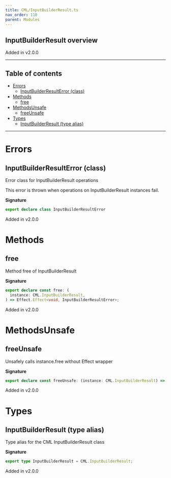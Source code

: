 ```yaml
---
title: CML/InputBuilderResult.ts
nav_order: 110
parent: Modules
---
```


## InputBuilderResult overview

Added in v2.0.0

---

<h2 class="text-delta">Table of contents</h2>

- [Errors](#errors)
  - [InputBuilderResultError (class)](#inputbuilderresulterror-class)
- [Methods](#methods)
  - [free](#free)
- [MethodsUnsafe](#methodsunsafe)
  - [freeUnsafe](#freeunsafe)
- [Types](#types)
  - [InputBuilderResult (type alias)](#inputbuilderresult-type-alias)

---

# Errors

## InputBuilderResultError (class)

Error class for InputBuilderResult operations

This error is thrown when operations on InputBuilderResult instances fail.

**Signature**

```ts
export declare class InputBuilderResultError
```

Added in v2.0.0

# Methods

## free

Method free of InputBuilderResult

**Signature**

```ts
export declare const free: (
  instance: CML.InputBuilderResult,
) => Effect.Effect<void, InputBuilderResultError>;
```

Added in v2.0.0

# MethodsUnsafe

## freeUnsafe

Unsafely calls instance.free without Effect wrapper

**Signature**

```ts
export declare const freeUnsafe: (instance: CML.InputBuilderResult) => void;
```

Added in v2.0.0

# Types

## InputBuilderResult (type alias)

Type alias for the CML InputBuilderResult class

**Signature**

```ts
export type InputBuilderResult = CML.InputBuilderResult;
```

Added in v2.0.0
